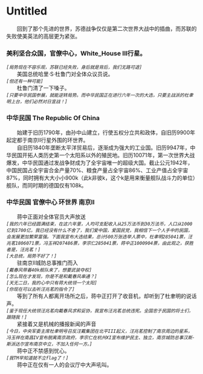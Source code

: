 # Untitled
&emsp;&emsp;回到了那个先进的世界，苏德战争仅仅是第二次世界大战中的插曲，而苏联的失败使美英法的高层更为紧张。  
### 美利坚合众国，官僚中心，White_House III行星。
*```[局势现在不容乐观，苏联已经失败，身后就是背后，我们无路可退]```*  
&emsp;&emsp;美国总统哈里·S·杜鲁门对全体众议员说。  
*```[但还有一种可能]```*  
&emsp;&emsp;杜鲁门清了一下嗓子。  
*```[只要中华民国参展，就能逆转局势。而中华民国正在进行六年一次的大选，只要主战派的杜聿明上台，他们必然对日宣战！]```*  
### 中华民国 The Republic Of China  
&emsp;&emsp;始建于旧历1790年，由孙中山建立，行使五权分立共和政体，自旧历9900年起定都于南京II行星外围的环世界。  
&emsp;&emsp;自旧历1840年垄断太平洋贸易后，逐渐成为强大的工业国。旧历9947年，中华民国开拓人类历史第一个太阳系以外的殖民地。旧历10071年，第一次世界大战爆发，中华民国通过发战争财成为了全宇宙唯一的超级大国。截止公元1942年，中国民国占全宇宙合金产量70%、粮食产量占全宇宙86%、工业产值占全宇宙87%，同时拥有大大小小900k（此k非彼k，这个k是用来衡量舰队战斗力的单位）舰队，而同时期的德国仅有108k。  
### 中华民国 官僚中心 环世界 南京II  
&emsp;&emsp;蒋中正面对全体官员大声放送  
*```[我的六年已经圆满结束，在这六年里，人均可支配收入从25万法币到30万法币，人口从1000亿到1700亿，我已经没有什么不舍了，我们爱中国，爱国民党，我相信下一个人手中的民国，会发展更加繁荣富强。下面我宣布大选结果，总计500万张选举人票中，杜聿明285041票，汪兆茗1806071票，冯玉祥207486票，李宗仁285041票，蒋中正1000904票，由此观之，获胜者是，汪兆茗！]```*  
*```[大总统，局势不好了！]```*  
&emsp;&emsp;驻南京II城防总事推门而入  
*```[戴春风带着40k舰队来了，想要武装夺权]```*  
*```[怎么现在才发现，你是不是和戴春风串通？]```*  
*```[天无二日，我的心中只有蒋大统领一个太阳]```*  
*```[你现在可以去听汪兆茗的指令了]```*  
&emsp;&emsp;等到了所有人都离开场所之后，蒋中正打开了收音机，却听到了杜聿明的说话声。  
*```[鉴于现任大统领汪兆茗向戴春风求和妥协，我宣布汪兆茗总统违宪。全国忠于民国的将士们，跟随我！]```*  
&emsp;&emsp;紧接着又是机械的播报新闻的声音  
*```[今日，中央军委主席杜聿明号召反汪戴集团在北平III起义，汪兆茗控制了南京周边的星系，冯玉祥在南昌IV宣布脱离南京政府，李宗仁在杭州XI宣布维护民主、独立，南京城防总事汉斯·斯派达尔宣布南京中立，不加入任何一方。]```*  
&emsp;&emsp;蒋中正不禁感到忧心。  
*```[我TM早知道就不立flag了！]```*  
&emsp;&emsp;蒋中正在仅有一人的会议厅中大声吼叫。  